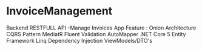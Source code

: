 # InvoiceManagement
Backend RESTFULL API -Manage Invoices App
Feature : 
   Onion Architecture
   CQRS Pattern
   MediatR
   Fluent Validation
   AutoMapper
   .NET Core 5
   Entity Framework 
   Linq
   Dependency Injection
   ViewModels/DTO's
   
   
